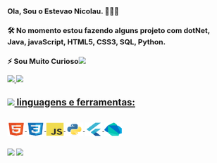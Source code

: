 ###  Ola, Sou o Estevao Nicolau. 🧑🏻‍💻
### 🛠️ No momento estou fazendo alguns projeto com dotNet, Java, javaScript, HTML5, CSS3, SQL, Python.
### ⚡ **Sou Muito Curioso**<img src="https://media.giphy.com/media/WUlplcMpOCEmTGBtBW/giphy.gif" width="30">



<div>
 <a href="https://github.com/Estevao-Nicolau">
 <img height="160em" src="https://github-readme-stats.vercel.app/api?username=Estevao-Nicolau&show_icons=true&theme=dracula&include_all_commits=true&count_private=true"/>
 <img height="160em" src="https://github-readme-stats.vercel.app/api/top-langs/?username=Estevao-Nicolau&layout=compact&langs_count=7&theme=dracula"/>
</div>
  
 ## <img src="https://media.giphy.com/media/1ynCEtlgMPAeNAqdnu/giphy.gif" width="25"> linguagens e ferramentas: 

<div style="display: inline_block"><br>
  <img align="center" alt="Estevao-Nicolau-HTML" height="30" width="40" src="https://raw.githubusercontent.com/devicons/devicon/master/icons/html5/html5-original.svg">
  <img align="center" alt="Estevao-Nicolau-CSS" height="30" width="40" src="https://raw.githubusercontent.com/devicons/devicon/master/icons/css3/css3-original.svg">
  <img align="center" alt="Estevao-Nicolau-Javascript" height="30" width="40" src="https://raw.githubusercontent.com/devicons/devicon/master/icons/javascript/javascript-original.svg">
  <img align="center" alt="Estevao-Nicolau-Python" height="30" width="40" src="https://raw.githubusercontent.com/devicons/devicon/master/icons/python/python-original.svg">
  <img align="center" alt="Estevao-Nicolau-Flutter" height="30" width="40" src="https://raw.githubusercontent.com/devicons/devicon/master/icons/flutter/flutter-original.svg">
 <img align="center" alt="Estevao-Nicolau-Dart" height="30" width="40" src="https://raw.githubusercontent.com/devicons/devicon/master/icons/dart/dart-original.svg">
</div>
  
  ##
 
<div>
  <a href = "mailto:estevao_nicolau@hotmail.com"><img src="https://img.shields.io/badge/Microsoft_Outlook-0078D4?style=for-the-badge&logo=microsoft-outlook&logoColor=white" target="_blank"></a>
  <a href="https://www.linkedin.com/in/estevão-nicolau-79856742/" target="_blank"><img src="https://img.shields.io/badge/-LinkedIn-%230077B5?style=for-the-badge&logo=linkedin&logoColor=white" target="_blank"></a> 
  
</div>
